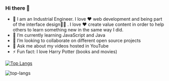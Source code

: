 ### Hi there 👋

- 🔭 I am an Industrial Engineer. I love ❤ web development and being part of the interface design👨‍💻 . I love ❤ create value content in order to help others to learn something new in the same way I did. 
- 🌱 I’m currently learning JavaScript and Java
- 👯 I’m looking to collaborate on different open source projects
- 💬 Ask me about my videos hosted in YouTube
- ⚡ Fun fact: I love Harry Potter (books and movies)

[![Top Langs](https://github-readme-stats.vercel.app/api/top-langs/?username=raulsr92)](https://github.com/raulsr92/github-readme-stats)

![top-langs](https://github-readme-stats.vercel.app/api/top-langs?username=raulsr92&show_icons=true&theme=radical&show_icons=true)

